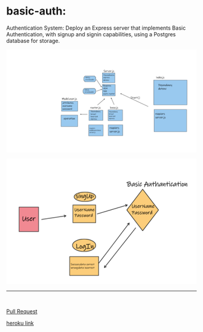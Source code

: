 # basic-auth:

Authentication System: Deploy an Express server that implements Basic Authentication, with signup and signin capabilities, using a Postgres database for storage.



![uml diagram](./assest/l.png)

![UML Diagram](./assest/l1.png)

<hr>
<br>

[Pull Request](https://github.com/ebnanzhran/bacic-auth/pull/1)

[heroku link](https://bnan-basic-auth.herokuapp.com)






